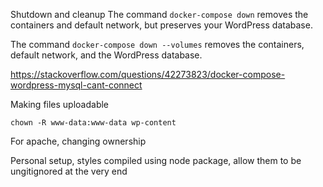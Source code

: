 Shutdown and cleanup
The command `docker-compose down` removes the containers and default network, but preserves your WordPress database.

The command `docker-compose down --volumes` removes the containers, default network, and the WordPress database.

https://stackoverflow.com/questions/42273823/docker-compose-wordpress-mysql-cant-connect



Making files uploadable


```
chown -R www-data:www-data wp-content
```

For apache, changing ownership

Personal setup, styles compiled using node package, allow them to be ungitignored at the very end